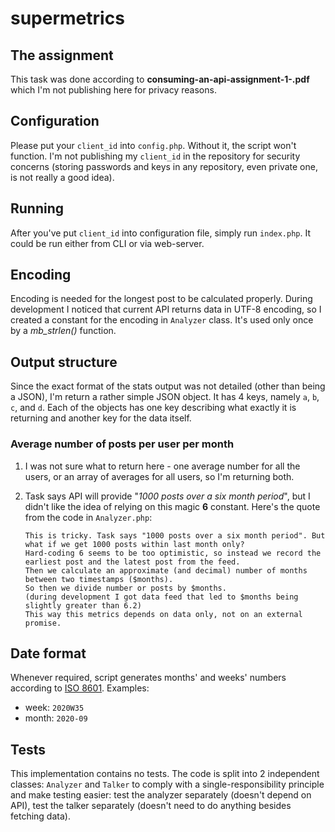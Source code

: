 # supermetrics

## The assignment

This task was done according to **consuming-an-api-assignment-1-.pdf** which I'm not publishing here for privacy reasons.

## Configuration

Please put your `client_id` into `config.php`. Without it, the script won't function. I'm not publishing my `client_id` in the repository for security concerns (storing passwords and keys in any repository, even private one, is not really a good idea).

## Running

After you've put `client_id` into configuration file, simply run `index.php`. It could be run either from CLI or via web-server.

## Encoding

Encoding is needed for the longest post to be calculated properly. During development I noticed that current API returns data in UTF-8 encoding, so I created a constant for the encoding in `Analyzer` class. It's used only once by a *mb_strlen()* function.

## Output structure

Since the exact format of the stats output was not detailed (other than being a JSON), I'm return a rather simple JSON object. It has 4 keys, namely `a`, `b`, `c`, and `d`. Each of the objects has one key describing what exactly it is returning and another key for the data itself.

### Average number of posts per user per month

1. I was not sure what to return here - one average number for all the users, or an array of averages for all users, so I'm returning both.

2. Task says API will provide "*1000 posts over a six month period*", but I didn't like the idea of relying on this magic **6** constant. Here's the quote from the code in `Analyzer.php`:

   ```
   This is tricky. Task says "1000 posts over a six month period". But what if we get 1000 posts within last month only? 
   Hard-coding 6 seems to be too optimistic, so instead we record the earliest post and the latest post from the feed.
   Then we calculate an approximate (and decimal) number of months between two timestamps ($months).
   So then we divide number or posts by $months.
   (during development I got data feed that led to $months being slightly greater than 6.2)
   This way this metrics depends on data only, not on an external promise.
   ```

## Date format

Whenever required, script generates months' and weeks' numbers according to [ISO 8601](https://en.wikipedia.org/wiki/ISO_8601). Examples:

- week: `2020W35`
- month: `2020-09`

## Tests

This implementation contains no tests. The code is split into 2 independent classes: `Analyzer` and `Talker` to comply with a single-responsibility principle and make testing easier: test the analyzer separately (doesn't depend on API), test the talker separately (doesn't need to do anything besides fetching data).
